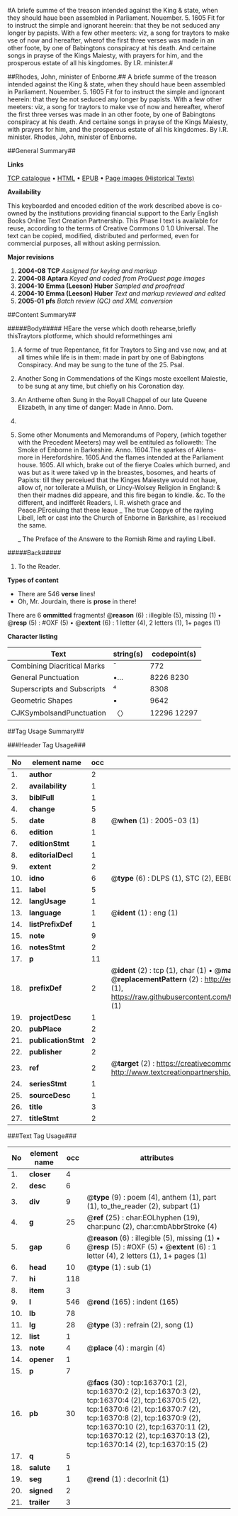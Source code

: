 #A briefe summe of the treason intended against the King & state, when they should haue been assembled in Parliament. Nouember. 5. 1605 Fit for to instruct the simple and ignorant heerein: that they be not seduced any longer by papists. With a few other meeters: viz, a song for traytors to make vse of now and hereafter, wherof the first three verses was made in an other foote, by one of Babingtons conspiracy at his death. And certaine songs in prayse of the Kings Maiesty, with prayers for him, and the prosperous estate of all his kingdomes. By I.R. minister.#

##Rhodes, John, minister of Enborne.##
A briefe summe of the treason intended against the King & state, when they should haue been assembled in Parliament. Nouember. 5. 1605 Fit for to instruct the simple and ignorant heerein: that they be not seduced any longer by papists. With a few other meeters: viz, a song for traytors to make vse of now and hereafter, wherof the first three verses was made in an other foote, by one of Babingtons conspiracy at his death. And certaine songs in prayse of the Kings Maiesty, with prayers for him, and the prosperous estate of all his kingdomes. By I.R. minister.
Rhodes, John, minister of Enborne.

##General Summary##

**Links**

[TCP catalogue](http://www.ota.ox.ac.uk/tcp/)  • 
[HTML](http://tei.it.ox.ac.uk/tcp/Texts-HTML/free/A10/A10685.html)  • 
[EPUB](http://tei.it.ox.ac.uk/tcp/Texts-EPUB/free/A10/A10685.epub) • 
[Page images (Historical Texts)](https://data.historicaltexts.jisc.ac.uk/view?pubId=eebo-99851113e&pageId=eebo-99851113e-16370-1)

**Availability**

This keyboarded and encoded edition of the
	       work described above is co-owned by the institutions
	       providing financial support to the Early English Books
	       Online Text Creation Partnership. This Phase I text is
	       available for reuse, according to the terms of Creative
	       Commons 0 1.0 Universal. The text can be copied,
	       modified, distributed and performed, even for
	       commercial purposes, all without asking permission.

**Major revisions**

1. __2004-08__ __TCP__ *Assigned for keying and markup*
1. __2004-08__ __Aptara__ *Keyed and coded from ProQuest page images*
1. __2004-10__ __Emma (Leeson) Huber__ *Sampled and proofread*
1. __2004-10__ __Emma (Leeson) Huber__ *Text and markup reviewed and edited*
1. __2005-01__ __pfs__ *Batch review (QC) and XML conversion*

##Content Summary##

#####Body#####
HEare the verse which dooth rehearse,briefly thisTraytors plotforme, which should reformethinges ami
1. A forme of true Repentance, fit for
Traytors to Sing and vse now, and at all times
while life is in them: made in part by one
of Babingtons Conspiracy. And
may be sung to the tune
of the 25. Psal.

1. Another Song in Commendations of
the Kings moste excellent Maiestie,
to be sung at any time, but chiefly
on his Coronation
day.

1. An Antheme often Sung in the
Royall Chappel of our late Queene
Elizabeth, in any time of danger:
Made in Anno. Dom.
1588.

1. Some other Monuments
and Memorandums of
Popery, (which together
with the Precedent Meeters) may
well be entituled as followeth:
The Smoke of Enborne in Barkeshire.
Anno. 1604.The sparkes of Allens-more in Herefordshire.
1605.And the flames intended at the Parliament
house. 1605.
All which, brake out of the fierye Coales
which burned, and was but as it were taked vp
in the breastes, bosomes, and hearts of Papists:
till they perceiued that the Kinges Maiestye
would not haue, allow of, nor tollerate a Mulish,
or Lincy-Wolsey Religion in England: &
then their madnes did appeare, and this fire began
to kindle. &c.
To the different, and indifferēt Readers, I. R. wisheth grace and Peace.PErceiuing that these leaue
    _ The true Coppye of the rayling Libell, left or cast into the Church of Enborne in Barkshire, as I receiued the same.

    _ The Preface of the Answere to the Romish Rime and rayling Libell.

#####Back#####

1. To the Reader.

**Types of content**

  * There are 546 **verse** lines!
  * Oh, Mr. Jourdain, there is **prose** in there!

There are 6 **ommitted** fragments! 
 @__reason__ (6) : illegible (5), missing (1)  •  @__resp__ (5) : #OXF (5)  •  @__extent__ (6) : 1 letter (4), 2 letters (1), 1+ pages (1)

**Character listing**


|Text|string(s)|codepoint(s)|
|---|---|---|
|Combining             Diacritical Marks|̄|772|
|General Punctuation|•…|8226 8230|
|Superscripts             and Subscripts|⁴|8308|
|Geometric Shapes|▪|9642|
|CJKSymbolsandPunctuation|〈〉|12296 12297|

##Tag Usage Summary##

###Header Tag Usage###

|No|element name|occ|attributes|
|---|---|---|---|
|1.|__author__|2||
|2.|__availability__|1||
|3.|__biblFull__|1||
|4.|__change__|5||
|5.|__date__|8| @__when__ (1) : 2005-03 (1)|
|6.|__edition__|1||
|7.|__editionStmt__|1||
|8.|__editorialDecl__|1||
|9.|__extent__|2||
|10.|__idno__|6| @__type__ (6) : DLPS (1), STC (2), EEBO-CITATION (1), PROQUEST (1), VID (1)|
|11.|__label__|5||
|12.|__langUsage__|1||
|13.|__language__|1| @__ident__ (1) : eng (1)|
|14.|__listPrefixDef__|1||
|15.|__note__|9||
|16.|__notesStmt__|2||
|17.|__p__|11||
|18.|__prefixDef__|2| @__ident__ (2) : tcp (1), char (1)  •  @__matchPattern__ (2) : ([0-9\-]+):([0-9IVX]+) (1), (.+) (1)  •  @__replacementPattern__ (2) : http://eebo.chadwyck.com/downloadtiff?vid=$1&page=$2 (1), https://raw.githubusercontent.com/textcreationpartnership/Texts/master/tcpchars.xml#$1 (1)|
|19.|__projectDesc__|1||
|20.|__pubPlace__|2||
|21.|__publicationStmt__|2||
|22.|__publisher__|2||
|23.|__ref__|2| @__target__ (2) : https://creativecommons.org/publicdomain/zero/1.0/ (1), http://www.textcreationpartnership.org/docs/. (1)|
|24.|__seriesStmt__|1||
|25.|__sourceDesc__|1||
|26.|__title__|3||
|27.|__titleStmt__|2||


###Text Tag Usage###

|No|element name|occ|attributes|
|---|---|---|---|
|1.|__closer__|4||
|2.|__desc__|6||
|3.|__div__|9| @__type__ (9) : poem (4), anthem (1), part (1), to_the_reader (2), subpart (1)|
|4.|__g__|25| @__ref__ (25) : char:EOLhyphen (19), char:punc (2), char:cmbAbbrStroke (4)|
|5.|__gap__|6| @__reason__ (6) : illegible (5), missing (1)  •  @__resp__ (5) : #OXF (5)  •  @__extent__ (6) : 1 letter (4), 2 letters (1), 1+ pages (1)|
|6.|__head__|10| @__type__ (1) : sub (1)|
|7.|__hi__|118||
|8.|__item__|3||
|9.|__l__|546| @__rend__ (165) : indent (165)|
|10.|__lb__|78||
|11.|__lg__|28| @__type__ (3) : refrain (2), song (1)|
|12.|__list__|1||
|13.|__note__|4| @__place__ (4) : margin (4)|
|14.|__opener__|1||
|15.|__p__|7||
|16.|__pb__|30| @__facs__ (30) : tcp:16370:1 (2), tcp:16370:2 (2), tcp:16370:3 (2), tcp:16370:4 (2), tcp:16370:5 (2), tcp:16370:6 (2), tcp:16370:7 (2), tcp:16370:8 (2), tcp:16370:9 (2), tcp:16370:10 (2), tcp:16370:11 (2), tcp:16370:12 (2), tcp:16370:13 (2), tcp:16370:14 (2), tcp:16370:15 (2)|
|17.|__q__|5||
|18.|__salute__|1||
|19.|__seg__|1| @__rend__ (1) : decorInit (1)|
|20.|__signed__|2||
|21.|__trailer__|3||
